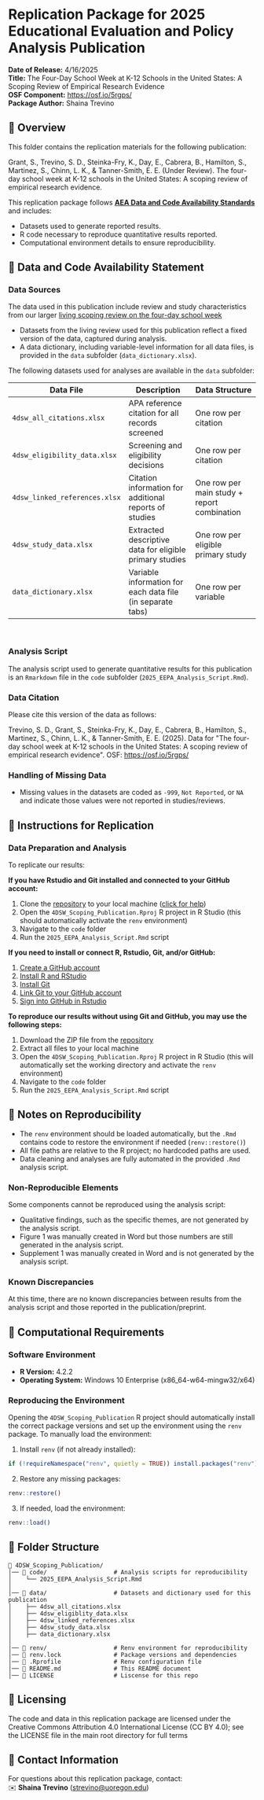 
# **Replication Package for 2025 Educational Evaluation and Policy Analysis Publication**
<!-- TODO: UPDATE WITH JOURNAL NAME AND DATE AFTER PUBLICATION--->

**Date of Release:** 4/16/2025  
**Title:** The Four-Day School Week at K-12 Schools in the United States: A Scoping Review of Empirical Research Evidence <br>
**OSF Component:** <https://osf.io/5rgps/> <br> 
**Package Author:** Shaina Trevino 



## **🔹 Overview**
This folder contains the replication materials for the following publication:  

<!-- TODO: INSERT CITATION/DOI AFTER PUBLICATION -->
Grant, S., Trevino, S. D., Steinka-Fry, K., Day, E., Cabrera, B., Hamilton, S., Martinez, S., Chinn, L. K., & Tanner-Smith, E. E. (Under Review). The four-day school week at K-12 schools in the United States: A scoping review of empirical research evidence.

This replication package follows **[AEA Data and Code Availability Standards](https://datacodestandard.org/)** and includes:
- Datasets used to generate reported results.
- R code necessary to reproduce quantitative results reported.
- Computational environment details to ensure reproducibility.


## **🔹 Data and Code Availability Statement**
### **Data Sources**
The data used in this publication include review and study characteristics from our larger [living scoping review on the four-day school week](https://github.com/HEDCO-Institute/4DSW_Scoping_Review)
- Datasets from the living review used for this publication reflect a fixed version of the data, captured during analysis. 
- A data dictionary, including variable-level information for all data files, is provided in the `data` subfolder (`data_dictionary.xlsx`).

The following datasets used for analyses are available in the `data` subfolder:

| Data File | Description | Data Structure |
|-----------|-------------|-----------| 
| `4dsw_all_citations.xlsx` | APA reference citation for all records screened | One row per citation | 
| `4dsw_eligibility_data.xlsx` | Screening and eligibility decisions | One row per citation |
| `4dsw_linked_references.xlsx` | Citation information for additional reports of studies | One row per main study + report combination |
| `4dsw_study_data.xlsx` | Extracted descriptive data for eligible primary studies | One row per eligible primary study | 
| `data_dictionary.xlsx` | Variable information for each data file (in separate tabs) | One row per variable | 
<br>

### **Analysis Script**
The analysis script used to generate quantitative results for this publication is an `Rmarkdown` file in the `code` subfolder (`2025_EEPA_Analysis_Script.Rmd`). 

### **Data Citation**
Please cite this version of the data as follows:

<!-- TODO: INSERT CITATION/DOI AFTER PUBLICATION -->
Trevino, S. D., Grant, S., Steinka-Fry, K., Day, E., Cabrera, B., Hamilton, S., Martinez, S., Chinn, L. K., & Tanner-Smith, E. E. (2025). Data for "The four-day school week at K-12 schools in the United States: A scoping review of empirical research evidence". OSF: <https://osf.io/5rgps/>

### **Handling of Missing Data**
- Missing values in the datasets are coded as `-999`, `Not Reported`, or `NA` and indicate those values were not reported in studies/reviews.


## **🔹 Instructions for Replication**

### **Data Preparation and Analysis**
To replicate our results: 

**If you have Rstudio and Git installed and connected to your GitHub account:**

1. Clone the [repository](https://github.com/HEDCO-Institute/4DSW_Scoping_Publication) to your local machine ([click for help](https://book.cds101.com/using-rstudio-server-to-clone-a-github-repo-as-a-new-project.html#step---2))
1. Open the `4DSW_Scoping_Publication.Rproj` R project in R Studio (this should automatically activate the `renv` environment)
1. Navigate to the `code` folder
1. Run the `2025_EEPA_Analysis_Script.Rmd` script 

**If you need to install or connect R, Rstudio, Git, and/or GitHub:**

1. [Create a GitHub account](https://happygitwithr.com/github-acct.html#github-acct)
1. [Install R and RStudio](https://happygitwithr.com/install-r-rstudio.html)
1. [Install Git](https://happygitwithr.com/install-git.html)
1. [Link Git to your GitHub account](https://happygitwithr.com/hello-git.html)
1. [Sign into GitHub in Rstudio](https://happygitwithr.com/https-pat.html)

**To reproduce our results without using Git and GitHub, you may use the following steps:** 

1. Download the ZIP file from the [repository](https://github.com/HEDCO-Institute/4DSW_Scoping_Publication)
1. Extract all files to your local machine
1. Open the `4DSW_Scoping_Publication.Rproj` R project in R Studio (this will automatically set the working directory and activate the `renv` environment)
1. Navigate to the `code` folder
1. Run the `2025_EEPA_Analysis_Script.Rmd` script 


## **🔹 Notes on Reproducibility**
- The `renv` environment should be loaded automatically, but the `.Rmd` contains code to restore the environment if needed (`renv::restore()`)
- All file paths are relative to the R project; no hardcoded paths are used.
- Data cleaning and analyses are fully automated in the provided `.Rmd` analysis script.

### **Non-Reproducible Elements**
Some components cannot be reproduced using the analysis script:
- Qualitative findings, such as the specific themes, are not generated by the analysis script. 
- Figure 1 was manually created in Word but those numbers are still generated in the analysis script.
- Supplement 1 was manually created in Word and is not generated by the analysis script. 

### **Known Discrepancies**
<!-- TODO: INSERT CITATION/DOI AFTER PUBLICATION -->
At this time, there are no known discrepancies between results from the analysis script and those reported in the publication/preprint.


## **🔹 Computational Requirements**
### **Software Environment**
- **R Version:** 4.2.2  
- **Operating System:** Windows 10 Enterprise (x86_64-w64-mingw32/x64)  

### **Reproducing the Environment**
Opening the `4DSW_Scoping_Publication` R project should automatically install the correct package versions and set up the environment using the `renv` package. To manually load the environment:

1. Install `renv` (if not already installed):
```r
if (!requireNamespace("renv", quietly = TRUE)) install.packages("renv")
```

2. Restore any missing packages:
```r
renv::restore()
```

3. If needed, load the environment:
```r
renv::load()
```

## **🔹 Folder Structure**
```
📁 4DSW_Scoping_Publication/
│── 📁 code/                   # Analysis scripts for reproducibility
│    └── 2025_EEPA_Analysis_Script.Rmd
│
│── 📁 data/                   # Datasets and dictionary used for this publication
│    ├── 4dsw_all_citations.xlsx
│    ├── 4dsw_eligiblity_data.xlsx
│    ├── 4dsw_linked_references.xlsx
│    ├── 4dsw_study_data.xlsx
│    ├── data_dictionary.xlsx
│
│── 📁 renv/                   # Renv environment for reproducibility
│── 📄 renv.lock               # Package versions and dependencies
│── 📄 .Rprofile               # Renv configuration file
│── 📄 README.md               # This README document
│── 📄 LICENSE                 # Liscense for this repo
```


## **🔹 Licensing**
The code and data in this replication package are licensed under the Creative Commons Attribution 4.0 International License (CC BY 4.0); see the LICENSE file in the main root directory for full terms



## **🔹 Contact Information**
For questions about this replication package, contact:  
✉️ **Shaina Trevino** (strevino@uoregon.edu)  

